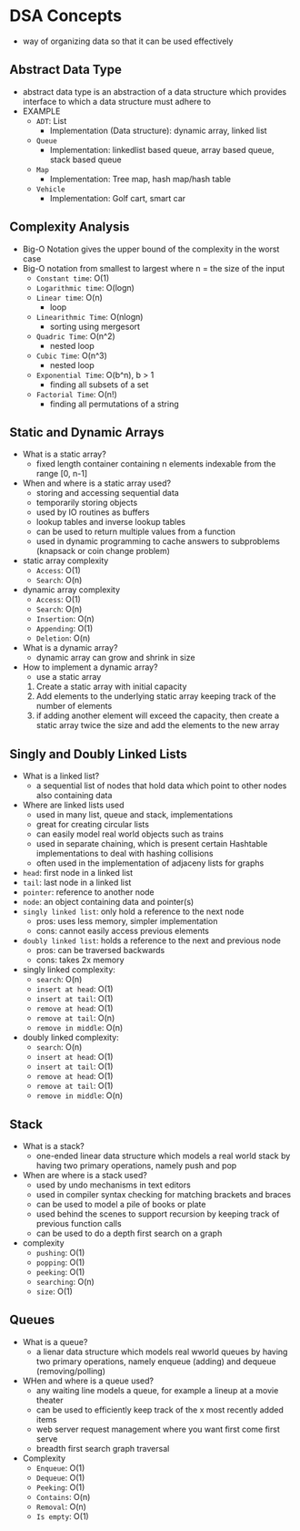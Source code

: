 # DSA Concepts

- way of organizing data so that it can be used effectively

## Abstract Data Type

- abstract data type is an abstraction of a data structure which provides interface to which a data structure must adhere to
- EXAMPLE
  - `ADT`: List
    - Implementation (Data structure): dynamic array, linked list
  - `Queue`
    - Implementation: linkedlist based queue, array based queue, stack based queue
  - `Map`
    - Implementation: Tree map, hash map/hash table
  - `Vehicle`
    - Implementation: Golf cart, smart car

## Complexity Analysis

- Big-O Notation gives the upper bound of the complexity in the worst case
- Big-O notation from smallest to largest where n = the size of the input
  - `Constant time`: O(1)
  - `Logarithmic time`: O(logn)
  - `Linear time`: O(n)
    - loop
  - `Linearithmic Time`: O(nlogn)
    - sorting using mergesort
  - `Quadric Time`: O(n^2)
    - nested loop
  - `Cubic Time`: O(n^3)
    - nested loop
  - `Exponential Time`: O(b^n), b > 1
    - finding all subsets of a set
  - `Factorial Time`: O(n!)
    - finding all permutations of a string

## Static and Dynamic Arrays

- What is a static array?
  - fixed length container containing n elements indexable from the range [0, n-1]
- When and where is a static array used?
  - storing and accessing sequential data
  - temporarily storing objects
  - used by IO routines as buffers
  - lookup tables and inverse lookup tables
  - can be used to return multiple values from a function
  - used in dynamic programming to cache answers to subproblems (knapsack or coin change problem)
- static array complexity
  - `Access`: O(1)
  - `Search`: O(n)
- dynamic array complexity
  - `Access`: O(1)
  - `Search`: O(n)
  - `Insertion`: O(n)
  - `Appending`: O(1)
  - `Deletion`: O(n)
- What is a dynamic array?
  - dynamic array can grow and shrink in size
- How to implement a dynamic array?
  - use a static array
  1. Create a static array with initial capacity
  2. Add elements to the underlying static array keeping track of the number of elements
  3. if adding another element will exceed the capacity, then create a static array twice the size and add the elements to the new array

## Singly and Doubly Linked Lists

- What is a linked list?
  - a sequential list of nodes that hold data which point to other nodes also containing data
- Where are linked lists used
  - used in many list, queue and stack, implementations
  - great for creating circular lists
  - can easily model real world objects such as trains
  - used in separate chaining, which is present certain Hashtable implementations to deal with hashing collisions
  - often used in the implementation of adjaceny lists for graphs
- `head`: first node in a linked list
- `tail`: last node in a linked list
- `pointer`: reference to another node
- `node`: an object containing data and pointer(s)
- `singly linked list`: only hold a reference to the next node
  - pros: uses less memory, simpler implementation
  - cons: cannot easily access previous elements
- `doubly linked list`: holds a reference to the next and previous node
  - pros: can be traversed backwards
  - cons: takes 2x memory
- singly linked complexity:
  - `search`: O(n)
  - `insert at head`: O(1)
  - `insert at tail`: O(1)
  - `remove at head`: O(1)
  - `remove at tail`: O(n)
  - `remove in middle`: O(n)
- doubly linked complexity:
  - `search`: O(n)
  - `insert at head`: O(1)
  - `insert at tail`: O(1)
  - `remove at head`: O(1)
  - `remove at tail`: O(1)
  - `remove in middle`: O(n)

## Stack

- What is a stack?
  - one-ended linear data structure which models a real world stack by having two primary operations, namely push and pop
- When are where is a stack used?
  - used by undo mechanisms in text editors
  - used in compiler syntax checking for matching brackets and braces
  - can be used to model a pile of books or plate
  - used behind the scenes to support recursion by keeping track of previous function calls
  - can be used to do a depth first search on a graph
- complexity
  - `pushing`: O(1)
  - `popping`: O(1)
  - `peeking`: O(1)
  - `searching`: O(n)
  - `size`: O(1)

## Queues

- What is a queue?
  - a lienar data structure which models real wworld queues by having two primary operations, namely enqueue (adding) and dequeue (removing/polling)
- WHen and where is a queue used?
  - any waiting line models a queue, for example a lineup at a movie theater
  - can be used to efficiently keep track of the x most recently added items
  - web server request management where you want first come first serve
  - breadth first search graph traversal
- Complexity
  - `Enqueue`: O(1)
  - `Dequeue`: O(1)
  - `Peeking`: O(1)
  - `Contains`: O(n)
  - `Removal`: O(n)
  - `Is empty`: O(1)
